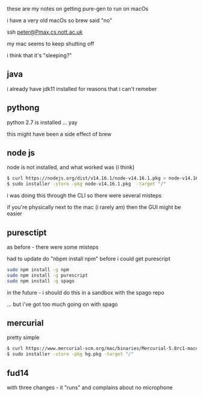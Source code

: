 

these are my notes on getting pure-gen to run on macOs

i have a very old macOs so brew said "no"

ssh peter@Pmax.cs.nott.ac.uk

my mac seems to keep shutting off

i think that it's "sleeping?"

## java

i already have jdk11 installed for reasons that i can't remeber

## pythong

python 2.7 is installed ... yay

this might have been a side effect of brew

## node js

node is not installed, and what worked was (i think)

```bash
$ curl https://nodejs.org/dist/v14.16.1/node-v14.16.1.pkg > node-v14.16.1.pkg
$ sudo installer -store -pkg node-v14.16.1.pkg  -target "/"
```

i was doing this through the CLI so there were several misteps

if you're physically next to the mac (i rarely am) then the GUI might be easier

## puresctipt

as before - there were some misteps

had to update do "nbpm install npm" before i could get purescript

```bash
sudo npm install -g npm
sudo npm install -g purescript
sudo npm install -g spago
```

in the future - i should do this in a sandbox with the spago repo

... but i've got too much going on with spago

## mercurial

pretty simple

```bash
$ curl https://www.mercurial-scm.org/mac/binaries/Mercurial-5.8rc1-macosx10.14.pkg > hg.pkg
$ sudo installer -store -pkg hg.pkg -target "/"
```

## fud14

with three changes - it "runs" and complains about no microphone